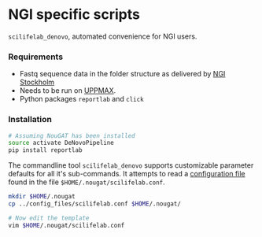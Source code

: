 # NGI specific scripts
`scilifelab_denovo`, automated convenience for NGI users. 

### Requirements
* Fastq sequence data in the folder structure as delivered by [NGI Stockholm](https://portal.scilifelab.se/genomics/)
* Needs to be run on [UPPMAX](http://www.uppmax.uu.se/). 
* Python packages `reportlab` and `click`

### Installation
```bash
# Assuming NouGAT has been installed
source activate DeNovoPipeline
pip install reportlab
```

The commandline tool `scilifelab_denovo` supports customizable parameter defaults for all it's sub-commands. It attempts to read a [configuration file](../config_files/scilifelab.conf) found in the file `$HOME/.nougat/scilifelab.conf`.
```bash
mkdir $HOME/.nougat
cp ../config_files/scilifelab.conf $HOME/.nougat/

# Now edit the template
vim $HOME/.nougat/scilifelab.conf
```
